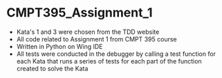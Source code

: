 # CMPT395_Assignment_1
 - Kata's 1 and 3 were chosen from the TDD website
 - All code related to Assignment 1 from CMPT 395 course
 - Written in Python on Wing IDE
 - All tests were conducted in the debugger by calling a test function for each Kata 
 that runs a series of tests for each part of the function created to solve the Kata
